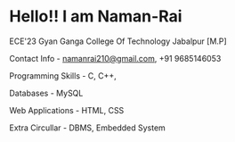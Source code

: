 # Hello!! I am Naman-Rai
ECE'23
Gyan Ganga College Of Technology
Jabalpur [M.P] 

Contact Info - namanrai210@gmail.com, +91 9685146053

Programming Skills - C, C++, 

Databases - MySQL 

Web Applications - HTML, CSS 

Extra Circullar - DBMS, Embedded System
